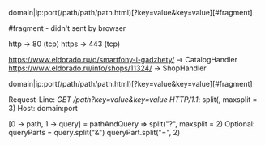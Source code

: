 domain|ip:port\(/path/path/path.html)\[?key=value&key=value]\[#fragment]

#fragment - didn't sent by browser

http -> 80 (tcp)
https -> 443 (tcp)

https://www.eldorado.ru/d/smartfony-i-gadzhety/ -> CatalogHandler
https://www.eldorado.ru/info/shops/11324/ -> ShopHandler


domain|ip:port\(/path/path/path.html)\[?key=value&key=value]\[#fragment]

Request-Line: _GET /path?key=value&key=value HTTP/1.1_: split(, maxsplit = 3)
Host: domain:port

\[0 -> path, 1 -> query] = pathAndQuery => split("?", maxsplit = 2)
Optional:
queryParts = query.split("&")
queryPart.split("=", 2)
